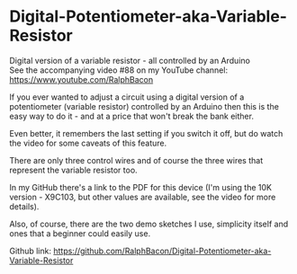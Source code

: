 # Digital-Potentiometer-aka-Variable-Resistor
Digital version of a variable resistor - all controlled by an Arduino  
See the accompanying video #88 on my YouTube channel: https://www.youtube.com/RalphBacon

If you ever wanted to adjust a circuit using a digital version of a potentiometer (variable resistor) controlled by an Arduino then this is the easy way to do it - and at a price that won't break the bank either.

Even better, it remembers the last setting if you switch it off, but do watch the video for some caveats of this feature.

There are only three control wires and of course the three wires that represent the variable resistor too.

In my GitHub there's a link to the PDF for this device (I'm using the 10K version - X9C103, but other values are available, see the video for more details).

Also, of course, there are the two demo sketches I use, simplicity itself and ones that a beginner could easily use.

Github link: https://github.com/RalphBacon/Digital-Potentiometer-aka-Variable-Resistor
